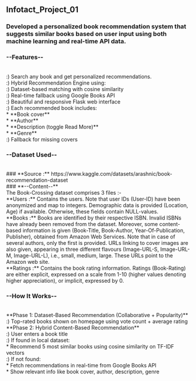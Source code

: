 ## Infotact_Project_01
### Developed a personalized book recommendation system that suggests similar books based on user input using both machine learning and real-time API data. 


### **--Features--**
<br>
:) Search any book and get personalized recommendations.
<br>
:) Hybrid Recommendation Engine using:
<br>
:) Dataset-based matching with cosine similarity
<br>
:) Real-time fallback using Google Books API
<br>
:) Beautiful and responsive Flask web interface
<br>
:) Each recommended book includes:
<br>
* **Book cover**
<br>
* **Author**
<br>
* **Description (toggle Read More)**
<br>
* **Genre**
<br>
:) Fallback for missing covers
<br>


### **--Dataset Used--**
<br>
### **Source :** https://www.kaggle.com/datasets/arashnic/book-recommendation-dataset
<br>
### **--Content--**
<br>
The Book-Crossing dataset comprises 3 files :-
<br>
**Users :** Contains the users. Note that user IDs (User-ID) have been anonymized and map to integers. Demographic data is provided (Location, Age) if available. Otherwise, these fields contain NULL-values.
<br>
**Books :** Books are identified by their respective ISBN. Invalid ISBNs have already been removed from the dataset. Moreover, some content-based information is given (Book-Title, Book-Author, Year-Of-Publication, Publisher), obtained from Amazon Web Services. Note that in case of several authors, only the first is provided. URLs linking to cover images are also given, appearing in three different flavours (Image-URL-S, Image-URL-M, Image-URL-L), i.e., small, medium, large. These URLs point to the Amazon web site.
<br>
**Ratings :** Contains the book rating information. Ratings (Book-Rating) are either explicit, expressed on a scale from 1-10 (higher values denoting higher appreciation), or implicit, expressed by 0.
<br>

###  **--How It Works--**
<br>
**Phase 1: Dataset-Based Recommendation (Collaborative + Popularity)**
<br>
:) Top-rated books shown on homepage using vote count + average rating
<br>
**Phase 2: Hybrid Content-Based Recommendation**
<br>
:) User enters a book title
<br>
:) If found in local dataset:
<br>
* Recommend 5 most similar books using cosine similarity on TF-IDF vectors
<br>
:) If not found:
<br>
* Fetch recommendations in real-time from Google Books API
<br>
* Show relevant info like book cover, author, description, genre
<br>



















